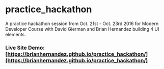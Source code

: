 # practice_hackathon
A practice hackathon session from Oct. 21st - Oct. 23rd 2016 for Modern Developer Course with David Gierman and Brian Hernandez building 4 UI elements.

### Live Site Demo: [https://brianhernandez.github.io/practice_hackathon/](https://brianhernandez.github.io/practice_hackathon/)
